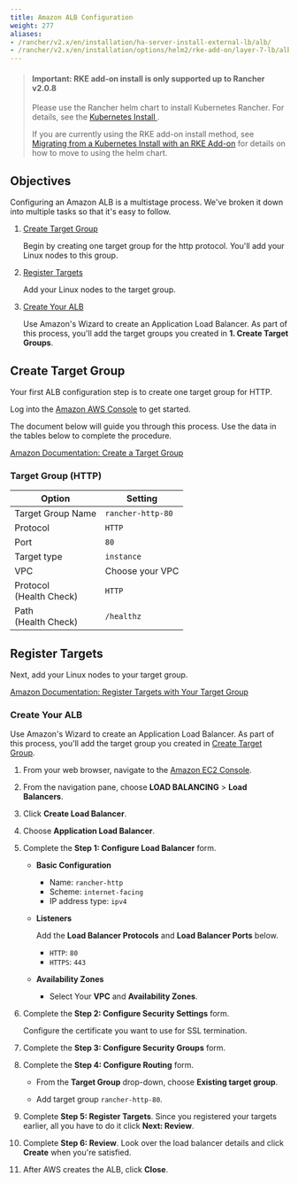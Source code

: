 ```yaml
---
title: Amazon ALB Configuration
weight: 277
aliases:
- /rancher/v2.x/en/installation/ha-server-install-external-lb/alb/
- /rancher/v2.x/en/installation/options/helm2/rke-add-on/layer-7-lb/alb
---
```


> #### **Important: RKE add-on install is only supported up to Rancher v2.0.8**
>
>Please use the Rancher helm chart to install Kubernetes Rancher. For details, see the [Kubernetes Install ]({{<baseurl>}}/rancher/v2.x/en/installation/options/helm2/).
>
>If you are currently using the RKE add-on install method, see [Migrating from a Kubernetes Install with an RKE Add-on]({{<baseurl>}}/rancher/v2.x/en/upgrades/upgrades/migrating-from-rke-add-on/) for details on how to move to using the helm chart.

## Objectives

Configuring an Amazon ALB is a multistage process. We've broken it down into multiple tasks so that it's easy to follow.

1. [Create Target Group](#create-target-group)

	Begin by creating one target group for the http protocol. You'll add your Linux nodes to this group.

2. [Register Targets](#register-targets)

	Add your Linux nodes to the target group.

3. [Create Your ALB](#create-your-alb)

	Use Amazon's Wizard to create an Application Load Balancer. As part of this process, you'll add the target groups you created in **1. Create Target Groups**.


## Create Target Group

Your first ALB configuration step is to create one target group for HTTP.

Log into the [Amazon AWS Console](https://console.aws.amazon.com/ec2/) to get started.

The document below will guide you through this process. Use the data in the tables below to complete the procedure.

[Amazon Documentation: Create a Target Group](https://docs.aws.amazon.com/elasticloadbalancing/latest/application/create-target-group.html)

### Target Group (HTTP)

Option                      | Setting
----------------------------|------------------------------------
Target Group Name           | `rancher-http-80`
Protocol                    | `HTTP`
Port                        | `80`
Target type                 | `instance`
VPC                         | Choose your VPC
Protocol<br/>(Health Check) | `HTTP`
Path<br/>(Health Check)     | `/healthz`

## Register Targets

Next, add your Linux nodes to your target group.

[Amazon Documentation: Register Targets with Your Target Group](https://docs.aws.amazon.com/elasticloadbalancing/latest/application/target-group-register-targets.html)

### Create Your ALB

Use Amazon's Wizard to create an Application Load Balancer. As part of this process, you'll add the target group you created in [Create Target Group](#create-target-group).

1. From your web browser, navigate to the [Amazon EC2 Console](https://console.aws.amazon.com/ec2/).

2. From the navigation pane, choose **LOAD BALANCING** > **Load Balancers**.

3. Click **Create Load Balancer**.

4. Choose **Application Load Balancer**.

5. Complete the **Step 1: Configure Load Balancer** form.
	- **Basic Configuration**

	   - Name: `rancher-http`
	   - Scheme: `internet-facing`
	   - IP address type: `ipv4`
	- **Listeners**

		Add the **Load Balancer Protocols** and **Load Balancer Ports** below.
		- `HTTP`: `80`
		- `HTTPS`: `443`

	- **Availability Zones**

	   - Select Your **VPC** and **Availability Zones**.

6. Complete the **Step 2: Configure Security Settings** form.

	Configure the certificate you want to use for SSL termination.

7. Complete the **Step 3: Configure Security Groups** form.

8. Complete the **Step 4: Configure Routing** form.

	- From the **Target Group** drop-down, choose **Existing target group**.

	- Add target group `rancher-http-80`.

9. Complete **Step 5: Register Targets**. Since you registered your targets earlier, all you have to do it click **Next: Review**.

10. Complete **Step 6: Review**. Look over the load balancer details and click **Create** when you're satisfied.

11. After AWS creates the ALB, click **Close**.
